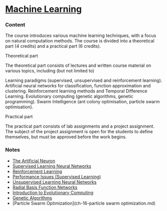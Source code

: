 # [Machine Learning](http://www.uu.se/en/admissions/master/selma/kursplan/?kpid=31376&type=1)

### Content
The course introduces various machine learning techniques, with a focus on natural computation methods. The course is divided into a theoretical part (4 credits) and a practical part (6 credits).

Theoretical part

The theoretical part consists of lectures and written course material on various topics, including (but not limited to)

Learning paradigms (supervised, unsupervised and reinforcement learning).
Artificial neural networks for classification, function approximation and clustering.
Reinforcement learning methods and Temporal Difference Learning.
Evolutionary computing (genetic algorithms, genetic programming).
Swarm Intelligence (ant colony optimisation, particle swarm optimisation).

Practical part

The practical part consists of lab assignments and a project assignment. The subject of the project assignment is open for the students to define themselves, but must be approved before the work begins.

### Notes
  - [The Artificial Neuron](ch-02-the-artificial-neuron.md)
  - [Supervised Learning Neural Networks](ch-03-supervised-learning-neural-networks.md)
  - [Reinforcement Learning](ch-06-reinforcement-learning.md)
  - [Performance Issues (Supervised Learning)](ch-07-performance-issues.md)
  - [Unsupervised Learning Neural Networks](ch-04-unsupervised-learning-neural-networks.md)
  - [Radial Basis Function Networks](ch-05-radial-basis-function-networks.md)
  - [Introduction to Evolutionary Computing](ch-08-introduction-to-evolutionary-computing.md)
  - [Genetic Algorithms](ch-09-genetic-algorithms.md)
  - [Particle Swarm Optimization](ch-16-particle swarm optimization.md)
